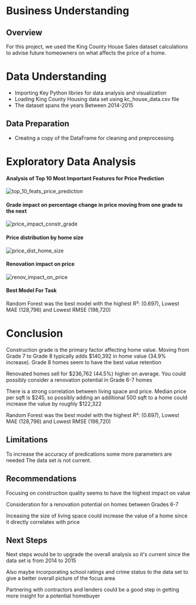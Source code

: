 # Business Understanding

## Overview

For this project, we used the King County House Sales dataset calculations to advise future homeowners on what affects the price of a home.
# Data Understanding

 - Importing Key Python libries for data analysis and visualization
 - Loading King County Housing data set using kc_house_data.csv file
 - The dataset spans the years Between 2014-2015

## Data Preparation

- Creating a copy of the DataFrame for cleaning and preprocessing 

# Exploratory Data Analysis
#### Analysis of Top 10 Most Important Features for Price Prediction
![top_10_feats_price_prediction](https://github.com/user-attachments/assets/9642c911-a05f-4440-a527-e436c0e4f0b1)
#### Grade impact on percentage change in price moving from one grade to the next
![price_impact_constr_grade](https://github.com/user-attachments/assets/2f4e8eea-bb51-4be5-900d-59b766d91a8e)
#### Price distribution by home size 
![price_dist_home_size](https://github.com/user-attachments/assets/c90cc301-23b4-46fc-9bdd-5afbb97147c1)
#### Renovation impact on price
![renov_impact_on_price](https://github.com/user-attachments/assets/1ea4e26f-b284-4208-ba34-87ddef9e8b22)

#### Best Model For Task

Random Forest was the best model with the highest R²: (0.697), Lowest MAE (128,796) and Lowest RMSE (198,720)

# Conclusion

Construction grade is the primary factor affecting home value. Moving from Grade 7 to Grade 8 typically adds $140,392 in home value (34.9% increase). Grade 8 homes seem to have the best value retention

Renovated homes sell for $236,762 (44.5%) higher on average. You could possibly consider a renovation potential in Grade 6-7 homes

There is a strong correlation between living space and price. Median price per sqft is $245, so possibly adding an additional 500 sqft to a home could increase the value by roughly $122,322

Random Forest was the best model with the highest R²: (0.697), Lowest MAE (128,796) and Lowest RMSE (198,720)

## Limitations

To increase the accuracy of predications some more parameters are needed
The data set is not current.

## Recommendations

Focusing on construction quality seems to have the highest impact on value

Consideration for a renovation potential on homes between Grades 6-7

Inceasing the size of living space could increase the value of a home since it directly correlates with price
## Next Steps 

Next steps would be to upgrade the overall analysis so it's current since the data set is from 2014 to 2015

Also maybe incorporating school ratings and crime status to the data set to give a better overall picture of the focus area

Partnering with contractors and lenders could be a good step in getting more insight for a potential homebuyer

